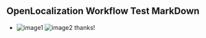 ## OpenLocalization Workflow Test MarkDown
* ![image1](.\ec29d8f6-5f1c-48e1-85bc-f0ed3c3501f3.PNG)   ![image2](.\88cfc472-d03b-465a-a282-d631e4086815.png) 
thanks!